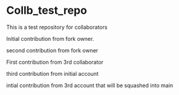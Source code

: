 # Collb_test_repo
This is a test repository for collaborators

Initial contribution from fork owner.

second contribution from fork owner

First contribution from 3rd collaborator

third contribution from initial account

intial contribution from 3rd account that will be squashed into main
